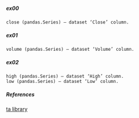 
##### ex00

```
close (pandas.Series) – dataset ‘Close’ column.
```

##### ex01

```
volume (pandas.Series) – dataset ‘Volume’ column.
```

##### ex02

```
high (pandas.Series) – dataset ‘High’ column.
low (pandas.Series) – dataset ‘Low’ column.
```

##### References

[ta library](https://technical-analysis-library-in-python.readthedocs.io/en/latest/ta.html)
